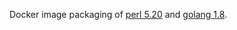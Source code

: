 Docker image packaging of [perl
5.20](https://metacpan.org/release/SHAY/perl-5.20.3) and [golang
1.8](http://golang.org).
